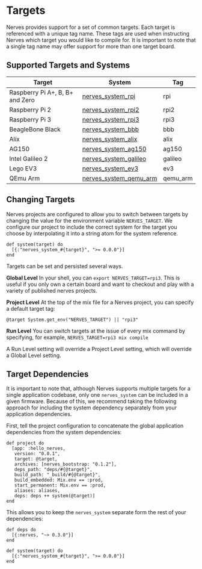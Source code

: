 # Targets

Nerves provides support for a set of common targets. Each target is referenced with a unique tag name. These tags are used when instructing Nerves which target you would like to compile for. It is important to note that a single tag name may offer support for more than one target board.

## Supported Targets and Systems

Target | System | Tag
--- | --- | ---
Raspberry Pi A+, B, B+ and Zero | [nerves_system_rpi](https://github.com/nerves-project/nerves_system_rpi) | rpi
Raspberry Pi 2 | [nerves_system_rpi2](https://github.com/nerves-project/nerves_system_rpi2) | rpi2
Raspberry Pi 3 | [nerves_system_rpi3](https://github.com/nerves-project/nerves_system_rpi3) | rpi3
BeagleBone Black | [nerves_system_bbb](https://github.com/nerves-project/nerves_system_bbb) | bbb
Alix | [nerves_system_alix](https://github.com/nerves-project/nerves_system_alix) | alix
AG150 | [nerves_system_ag150](https://github.com/nerves-project/nerves_system_ag150) | ag150
Intel Galileo 2 | [nerves_system_galileo](https://github.com/nerves-project/nerves_system_galileo) | galileo
Lego EV3 | [nerves_system_ev3](https://github.com/nerves-project/nerves_system_ev3) | ev3
QEmu Arm | [nerves_system_qemu_arm](https://github.com/nerves-project/nerves_system_qemu_arm) | qemu_arm

## Changing Targets

Nerves projects are configured to allow you to switch between targets by changing the value for the environment variable `NERVES_TARGET`. We configure our project to include the correct system for the target you choose by interpolating it into a string atom for the system reference.

```
def system(target) do
  [{:"nerves_system_#{target}", ">= 0.0.0"}]
end
```

Targets can be set and persisted several ways.

**Global Level** In your shell, you can `export NERVES_TARGET=rpi3`. This is useful if you only own a certain board and want to checkout and play with a variety of published nerves projects.

**Project Level** At the top of the mix file for a Nerves project, you can specify a default target tag:
```
@target System.get_env("NERVES_TARGET") || "rpi3"
```

**Run Level** You can switch targets at the issue of every mix command by specifying, for example, `NERVES_TARGET=rpi3 mix compile`

A Run Level setting will override a Project Level setting, which will override a Global Level setting.

## Target Dependencies

It is important to note that, although Nerves supports multiple targets for a single application codebase, only one `nerves_system` can be included in a given firmware. Because of this, we recommend taking the following approach for including the system dependency separately from your application dependencies.

First, tell the project configuration to concatenate the global application dependencies from the system dependencies:

```
def project do
  [app: :hello_nerves,
   version: "0.0.1",
   target: @target,
   archives: [nerves_bootstrap: "0.1.2"],
   deps_path: "deps/#{@target}",
   build_path: "_build/#{@target}",
   build_embedded: Mix.env == :prod,
   start_permanent: Mix.env == :prod,
   aliases: aliases,
   deps: deps ++ system(@target)]
end
```

This allows you to keep the `nerves_system` separate form the rest of your dependencies:

```
def deps do
  [{:nerves, "~> 0.3.0"}]
end

def system(target) do
  [{:"nerves_system_#{target}", ">= 0.0.0"}]
end
```
